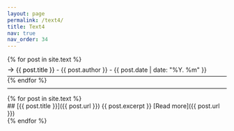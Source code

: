 ```yaml
---
layout: page
permalink: /text4/
title: Text4
nav: true
nav_order: 34
---
```


<div class="post-info">
  <ul style="list-style: none; padding-left: 0;">
    {% for post in site.text %}
      <li style="border-bottom: 1px solid black; padding: 5px 0;">
        <span style="font-size: 120%;">&rarr;</span> <a href="{{ post.url }}" style="color: black; text-decoration: none;">{{ post.title }}</a> - {{ post.author }} - {{ post.date | date: "%Y. %m" }}
      </li>
    {% endfor %}
    <li style="border-bottom: 1px solid black; padding: 5px 0;"></li>
  </ul>
</div>


<!-- Posts List -->
<div class="posts">
  {% for post in site.text %}
    <article>
      ## [{{ post.title }}]({{ post.url }})
        {{ post.excerpt }}
        [Read more]({{ post.url }})
    </article>
  {% endfor %}
</div>